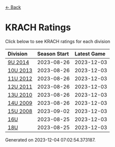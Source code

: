[<- Back](../readme.md)
# KRACH Ratings
Click below to see KRACH ratings for each division

| Division | Season Start | Latest Game |
| :-- | :-- | :-- |
| [9U 2014](9U-2014-ratings.md) | 2023-08-26 | 2023-12-03 |
| [10U 2013](10U-2013-ratings.md) | 2023-08-26 | 2023-12-03 |
| [11U 2012](11U-2012-ratings.md) | 2023-08-26 | 2023-12-03 |
| [12U 2011](12U-2011-ratings.md) | 2023-08-26 | 2023-12-03 |
| [13U 2010](13U-2010-ratings.md) | 2023-08-26 | 2023-12-03 |
| [14U 2009](14U-2009-ratings.md) | 2023-08-26 | 2023-12-03 |
| [15U 2008](15U-2008-ratings.md) | 2023-09-02 | 2023-12-03 |
| [16U](16U-ratings.md) | 2023-08-25 | 2023-12-03 |
| [18U](18U-ratings.md) | 2023-08-25 | 2023-12-03 |

Generated on 2023-12-04 07:02:54.373187.
